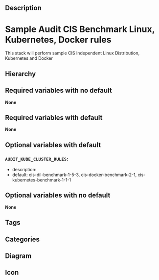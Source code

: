 

## Description
Sample Audit CIS Benchmark Linux, Kubernetes, Docker rules
============================
This stack will perform sample CIS Independent Linux Distribution, Kubernetes and Docker

## Hierarchy



## Required variables with no default

**None**


## Required variables with default

**None**


## Optional variables with default

### `AUDIT_KUBE_CLUSTER_RULES`:
  * description: 
  * default: cis-dil-benchmark-1-5-3, cis-docker-benchmark-2-1, cis-kubernetes-benchmark-1-1-1


## Optional variables with no default

**None**

## Tags


## Categories


## Diagram


## Icon


